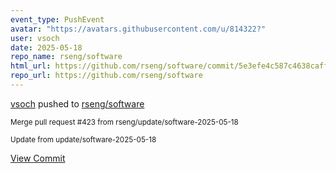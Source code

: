 ```yaml
---
event_type: PushEvent
avatar: "https://avatars.githubusercontent.com/u/814322?"
user: vsoch
date: 2025-05-18
repo_name: rseng/software
html_url: https://github.com/rseng/software/commit/5e3efe4c587c4638caff2ff35d5949ff99c171ca
repo_url: https://github.com/rseng/software
---
```


<a href='https://github.com/vsoch' target='_blank'>vsoch</a> pushed to <a href='https://github.com/rseng/software' target='_blank'>rseng/software</a>

<small>Merge pull request #423 from rseng/update/software-2025-05-18

Update from update/software-2025-05-18</small>

<a href='https://github.com/rseng/software/commit/5e3efe4c587c4638caff2ff35d5949ff99c171ca' target='_blank'>View Commit</a>